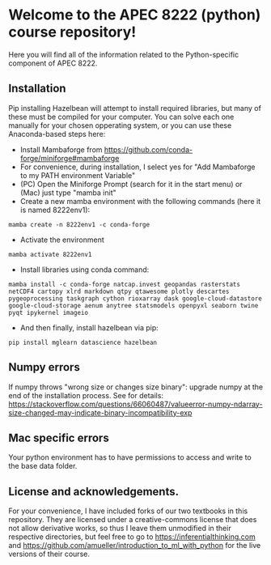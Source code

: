 # Welcome to the APEC 8222 (python) course repository!

Here you will find all of the information related to the Python-specific component of APEC 8222. 

## Installation

Pip installing Hazelbean will attempt to install required libraries, but many of these must be compiled for your computer. You can solve each one manually for your chosen opperating system, or you can use these Anaconda-based steps here:

- Install Mambaforge from https://github.com/conda-forge/miniforge#mambaforge
- For convenience, during installation, I select yes for "Add Mambaforge to my PATH environment Variable"
- (PC) Open the Miniforge Prompt (search for it in the start menu) or (Mac) just type "mamba init"
- Create a new mamba environment with the following commands (here it is named 8222env1):

```mamba create -n 8222env1 -c conda-forge```

- Activate the environment 
  
```mamba activate 8222env1```

- Install libraries using conda command: 

```mamba install -c conda-forge natcap.invest geopandas rasterstats netCDF4 cartopy xlrd markdown qtpy qtawesome plotly descartes pygeoprocessing taskgraph cython rioxarray dask google-cloud-datastore google-cloud-storage aenum anytree statsmodels openpyxl seaborn twine pyqt ipykernel imageio```

- And then finally, install hazelbean via pip:

```pip install mglearn datascience hazelbean```


## Numpy errors

If numpy throws "wrong size or changes size binary": upgrade numpy at the end of the installation process. See for details: https://stackoverflow.com/questions/66060487/valueerror-numpy-ndarray-size-changed-may-indicate-binary-incompatibility-exp

## Mac specific errors

Your python environment has to have permissions to access and write to the base data folder.


## License and acknowledgements.

For your convenience, I have included forks of our two textbooks in this repository. They are licensed under a creative-commons license that does not allow derivative works, so thus I leave them unmodified in their respective directories, but feel free to go to https://inferentialthinking.com and https://github.com/amueller/introduction_to_ml_with_python for the live versions of their course.
